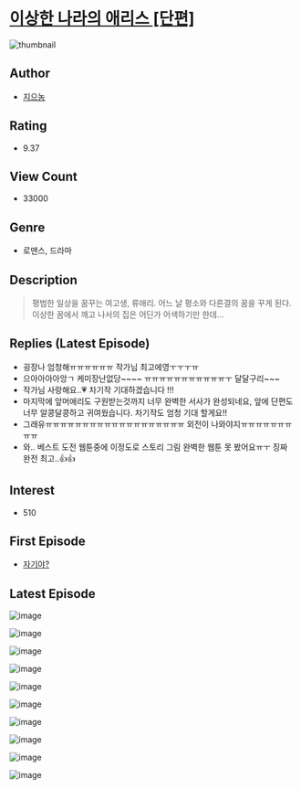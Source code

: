 # [이상한 나라의 애리스 [단편]](https://comic.naver.com/bestChallenge/list?titleId=807209)
![thumbnail](https://image-comic.pstatic.net/user_contents_data/challenge_comic/2023/03/16/363798/upload_4122261735629677924_480x623.jpeg)

## Author
- [지으농](https://comic.naver.com/artistTitle?id=363798)

## Rating
- 9.37

## View Count
- 33000

## Genre
- 로맨스, 드라마

## Description
> 평범한 일상을 꿈꾸는 여고생, 류애리. 어느 날 평소와 다른결의 꿈을 꾸게 된다. 이상한 꿈에서 깨고 나서의 집은 어딘가 어색하기만 한데...

## Replies (Latest Episode)
- 굉장나 엄청해ㅠㅠㅠㅠㅠㅠ 작가님 최고에영ㅜㅜㅜㅠ
- 으아아아아앙ㄱ 케미장난없당~~~~ ㅠㅠㅠㅠㅠㅠㅠㅠㅠㅠㅠㅜ 달달구리~~~
- 작가님 사랑해요..💗 차기작 기대하겠습니다 !!!
- 마지막에 앞머애리도 구원받는것까지 너무 완벽한 서사가 완성되네요, 앞에 단편도 너무 알콩달콩하고 귀여웠습니다. 차기작도 엄청 기대 할게요!!
- 그래유ㅠㅠㅠㅠㅠㅠㅠㅠㅠㅠㅠㅠㅠㅠㅠㅠㅠㅠㅠ 외전이 나와야지ㅠㅠㅠㅠㅠㅠㅠㅠㅠ
- 와.. 베스트 도전 웹툰중에 이정도로 스토리 그림 완벽한 웹툰 못 봤어요ㅠㅜ 징짜 완전 최고..👍👍

## Interest
- 510

## First Episode
- [자기야?](https://comic.naver.com/bestChallenge/detail?titleId=807209&no=1)

## Latest Episode
![image](https://image-comic.pstatic.net/user_contents_data/challenge_comic/2023/04/14/363798/upload_3978708591218667576.jpeg)

![image](https://image-comic.pstatic.net/user_contents_data/challenge_comic/2023/04/14/363798/upload_7089057477541704498.jpeg)

![image](https://image-comic.pstatic.net/user_contents_data/challenge_comic/2023/04/14/363798/upload_7147550387283046501.jpeg)

![image](https://image-comic.pstatic.net/user_contents_data/challenge_comic/2023/04/14/363798/upload_3774635951695213875.jpeg)

![image](https://image-comic.pstatic.net/user_contents_data/challenge_comic/2023/04/14/363798/upload_7306305569125918310.jpeg)

![image](https://image-comic.pstatic.net/user_contents_data/challenge_comic/2023/04/14/363798/upload_4134928299261834337.jpeg)

![image](https://image-comic.pstatic.net/user_contents_data/challenge_comic/2023/04/14/363798/upload_7077748098490315107.jpeg)

![image](https://image-comic.pstatic.net/user_contents_data/challenge_comic/2023/04/14/363798/upload_7077514997696311605.jpeg)

![image](https://image-comic.pstatic.net/user_contents_data/challenge_comic/2023/04/14/363798/upload_4120856770957881444.jpeg)

![image](https://image-comic.pstatic.net/user_contents_data/challenge_comic/2023/04/14/363798/upload_4122254038994805857.jpeg)
